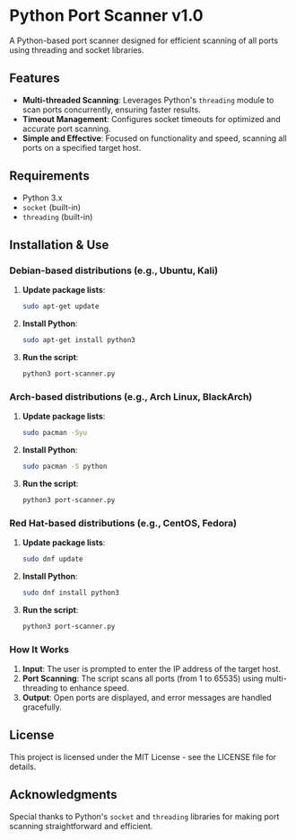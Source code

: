 # Python Port Scanner v1.0

A Python-based port scanner designed for efficient scanning of all ports using threading and socket libraries.

## Features

- **Multi-threaded Scanning**: Leverages Python's `threading` module to scan ports concurrently, ensuring faster results.
- **Timeout Management**: Configures socket timeouts for optimized and accurate port scanning.
- **Simple and Effective**: Focused on functionality and speed, scanning all ports on a specified target host.

## Requirements

- Python 3.x
- `socket` (built-in)
- `threading` (built-in)

## Installation & Use

### Debian-based distributions (e.g., Ubuntu, Kali)

1. **Update package lists**:

    ```bash
    sudo apt-get update
    ```

2. **Install Python**:

    ```bash
    sudo apt-get install python3
    ```

3. **Run the script**:

    ```bash
    python3 port-scanner.py
    ```

### Arch-based distributions (e.g., Arch Linux, BlackArch)

1. **Update package lists**:

    ```bash
    sudo pacman -Syu
    ```

2. **Install Python**:

    ```bash
    sudo pacman -S python
    ```

3. **Run the script**:

    ```bash
    python3 port-scanner.py
    ```

### Red Hat-based distributions (e.g., CentOS, Fedora)

1. **Update package lists**:

    ```bash
    sudo dnf update
    ```

2. **Install Python**:

    ```bash
    sudo dnf install python3
    ```

3. **Run the script**:

    ```bash
    python3 port-scanner.py
    ```

### How It Works

1. **Input**: The user is prompted to enter the IP address of the target host.
2. **Port Scanning**: The script scans all ports (from 1 to 65535) using multi-threading to enhance speed.
3. **Output**: Open ports are displayed, and error messages are handled gracefully.

## License

This project is licensed under the MIT License - see the LICENSE file for details.

## Acknowledgments

Special thanks to Python's `socket` and `threading` libraries for making port scanning straightforward and efficient.
